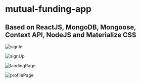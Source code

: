 # mutual-funding-app

## Based on ReactJS, MongoDB, Mongoose, Context API, NodeJS and Materialize CSS

![signIn](https://user-images.githubusercontent.com/17312616/88856878-e74c4100-d212-11ea-9571-3184d5e83855.png)

![signUp](https://user-images.githubusercontent.com/17312616/88856895-f0d5a900-d212-11ea-8a94-d72d3157ab24.png)

![landingPage](https://user-images.githubusercontent.com/17312616/88856902-f29f6c80-d212-11ea-9754-043561feec3b.png)

![profilePage](https://user-images.githubusercontent.com/17312616/88856913-f8954d80-d212-11ea-9894-076872a9d29c.png)
